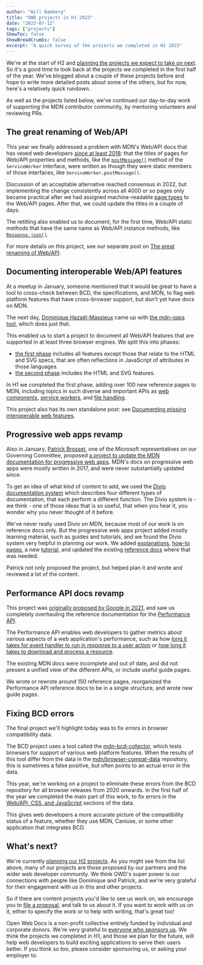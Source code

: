 ```yaml
---
author: "Will Bamberg"
title: "OWD projects in H1 2023"
date: "2023-07-12"
tags: ["projects"]
ShowToc: false
ShowBreadCrumbs: false
excerpt: "A quick survey of the projects we completed in H1 2023"
---
```


We're at the start of H2 and [planning the projects we expect to take on next](https://github.com/openwebdocs/project/issues/171). So it's a good time to look back at the projects we completed in the first half of the year. We've blogged about a couple of these projects before and hope to write more detailed posts about some of the others, but for now, here's a relatively quick rundown.

As well as the projects listed below, we've continued our day-to-day work of supporting the MDN contributor community, by mentoring volunteers and reviewing PRs.

## The great renaming of Web/API

This year we finally addressed a problem with MDN's Web/API docs that has vexed web developers [since at least 2018](https://discourse.mozilla.org/t/incorrect-titles-for-method-property-articles/31641): that the titles of pages for Web/API properties and methods, like the [`postMessage()`](https://developer.mozilla.org/en-US/docs/Web/API/ServiceWorker/postMessage) method of the `ServiceWorker` interface, were written as though they were static members of those interfaces, like `ServiceWorker.postMessage()`.

Discussion of an acceptable alternative reached consensus in 2022, but implementing the change consistently across all 4000 or so pages only became practical after we had assigned machine-readable [page types](https://github.com/openwebdocs/project/issues/91) to the Web/API pages. After that, we could update the titles in a couple of days.

The retitling also enabled us to document, for the first time, Web/API static methods that have the same name as Web/API instance methods, like [`Response.json()`](https://developer.mozilla.org/en-US/docs/Web/API/Response/json_static).

For more details on this project, see our separate post on [The great renaming of Web/API](https://openwebdocs.org/content/posts/web-api-page-titles/).

## Documenting interoperable Web/API features

At a meetup in January, someone mentioned that it would be great to have a tool to cross-check between BCD, the specifications, and MDN, to flag web platform features that have cross-browser support, but don't yet have docs on MDN.

The next day, [Dominique Hazaël-Massieux](https://www.w3.org/People/Dom/) came up with [the mdn-gaps tool](https://dontcallmedom.github.io/mdn-gaps/), which does just that.

This enabled us to start a project to document all Web/API features that are supported in at least three browser engines. We split this into phases:

- [the first phase](https://github.com/openwebdocs/project/issues/152) includes all features except those that relate to the HTML and SVG specs, that are often reflections in JavaScript of attributes in those languages.
- [the second phase](https://github.com/openwebdocs/project/issues/153) includes the HTML and SVG features.

In H1 we completed the first phase, adding over 100 new reference pages to MDN, including topics in such diverse and important APIs as [web components](https://github.com/mdn/content/pull/25649), [service workers](https://github.com/mdn/content/pull/24494), and [file handling](https://github.com/mdn/content/pull/25621).

This project also has its own standalone post: see [Documenting missing interoperable web features](http://localhost:8080/content/posts/complete-interop-features/).

## Progressive web apps revamp

Also in January, [Patrick Brosset](https://patrickbrosset.com/), one of the Microsoft representatives on our Governing Committee, proposed [a project to update the MDN documentation for progressive web apps](https://github.com/mdn/mdn/issues/280). MDN's docs on progressive web apps were mostly written in 2017, and were never substantially updated since.

To get an idea of what kind of content to add, we used the [Divio documentation system](https://documentation.divio.com/) which describes four different types of documentation, that each perform a different function. The Divio system is - we think - one of those ideas that is so useful, that when you hear it, you wonder why you never thought of it before.

We've never really used Divio on MDN, because most of our work is on reference docs only. But the progressive web apps project added mostly learning material, such as guides and tutorials, and we found the Divio system very helpful in planning our work. We added [explanations](https://developer.mozilla.org/en-US/docs/Web/Progressive_web_apps/Guides), [how-to pages](https://developer.mozilla.org/en-US/docs/Web/Progressive_web_apps/How_to), a new [tutorial](https://developer.mozilla.org/en-US/docs/Web/Progressive_web_apps/Tutorials/CycleTracker), and updated the existing [reference docs](https://developer.mozilla.org/en-US/docs/Web/Progressive_web_apps/Reference) where that was needed.

Patrick not only proposed the project, but helped plan it and wrote and reviewed a lot of the content.

## Performance API docs revamp

This project was [originally proposed by Google in 2021](https://github.com/openwebdocs/project/issues/62), and saw us completely overhauling the reference documentation for the [Performance API](https://developer.mozilla.org/en-US/docs/Web/API/Performance_API).

The Performance API enables web developers to gather metrics about various aspects of a web application's performance, such as how [long it takes for event handler to run in response to a user action](https://developer.mozilla.org/en-US/docs/Web/API/PerformanceEventTiming) or [how long it takes to download and process a resource](https://developer.mozilla.org/en-US/docs/Web/API/Performance_API/Resource_timing).

The existing MDN docs were incomplete and out of date, and did not present a unified view of the different APIs, or include useful guide pages.

We wrote or rewrote around 150 reference pages, reorganized the Performance API reference docs to be in a single structure, and wrote new guide pages.

## Fixing BCD errors

The final project we'll highlight today was to fix errors in browser compatibility data.

The BCD project uses a tool called the [mdn-bcd-collector](https://mdn-bcd-collector.gooborg.com/), which tests browsers for support of various web platform features. When the results of this tool differ from the data in the [mdn/browser-compat-data](https://github.com/mdn/browser-compat-data) repository, this is sometimes a false positive, but often points to an actual error in the data.

This year, we're working on a project to eliminate these errors from the BCD repository for all browser releases from 2020 onwards. In the first half of the year we completed the main part of this work, to fix errors in the [Web/API, CSS, and JavaScript](https://github.com/openwebdocs/project/issues/85) sections of the data.

This gives web developers a more accurate picture of the compatibility status of a feature, whether they use MDN, Caniuse, or some other application that integrates BCD.

## What's next?

We're currently [planning our H2 projects](https://github.com/openwebdocs/project/issues/171). As you might see from the list above, many of our projects are those proposed by our partners and the wider web developer community. We think OWD's super power is our connections with people like Dominique and Patrick, and we're very grateful for their engagement with us in this and other projects.

So if there are content projects you'd like to see us work on, we encourage you to [file a proposal](https://github.com/openwebdocs/project/issues/new?assignees=&labels=not+ready&projects=&template=owd-project.yml), and talk to us about it. If you want to work with us on it, either to specify the work or to help with writing, that's great too!

Open Web Docs is a non-profit collective entirely funded by individual and corporate donors. We're very grateful to [everyone who sponsors us](https://opencollective.com/open-web-docs). We think the projects we completed in H1, and those we plan for the future, will help web developers to build exciting applications to serve their users better. If you think so too, please consider sponsoring us, or asking your employer to.
